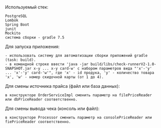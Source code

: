 
Используемый стек:

    PostgreSQL
    Lombok
    Spring Boot
    junit
    Mockito
    система сборки - gradle 7.5

Для запуска приложения:

    - использовать систему для автоматизации сборки приложений gradle (task: build). 
    - в командной строке ввести 'java -jar build/libs/check-runnerV2-1.0-SNAPSHOT.jar x-y ... x-y card-w' с набором параметров вида "'x'-'y' ... 'x'-'y' card-'w'", где 'x' - id продука, 'y' - количество товара 'x', 'w' - номер скидочной карты (от 1 до 4).

Для смены источника прайса (файл или база данных):

    в конструкторе OrderServiceImpl сменить параметр на filePriceReader или dbPriceReader соответственно.


Для смены вывода чека (консоль или файл):
    
    в конструкторе Processor сменить параметр на consolePriceReader или fiePriceReader соответственно.